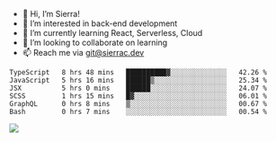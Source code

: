 - 👋 Hi, I’m Sierra!
- 👀 I’m interested in back-end development
- 🌱 I’m currently learning React, Serverless, Cloud
- 💞️ I’m looking to collaborate on learning
- 📫 Reach me via git@sierrac.dev

<!--START_SECTION:waka-->

```text
TypeScript   8 hrs 48 mins   ██████████▓░░░░░░░░░░░░░░   42.26 %
JavaScript   5 hrs 16 mins   ██████▒░░░░░░░░░░░░░░░░░░   25.34 %
JSX          5 hrs 0 mins    ██████░░░░░░░░░░░░░░░░░░░   24.07 %
SCSS         1 hrs 15 mins   █▓░░░░░░░░░░░░░░░░░░░░░░░   06.01 %
GraphQL      0 hrs 8 mins    ▒░░░░░░░░░░░░░░░░░░░░░░░░   00.67 %
Bash         0 hrs 7 mins    ░░░░░░░░░░░░░░░░░░░░░░░░░   00.54 %
```

<!--END_SECTION:waka-->


![](https://hit.yhype.me/github/profile?user_id=7351311)
